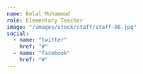 ```yaml
---
name: Belal Muhammad
role: Elementary Teacher
image: "/images/stock/staff/staff-06.jpg"
social:
  - name: "twitter"
    href: "#"
  - name: "facebook"
    href: "#"
---
```

